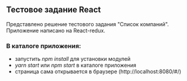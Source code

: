 ## Тестовое задание React

Представлено решение тестового задания "Список компаний". Приложение написано на React-redux. 


### В каталоге приложения:
- запустить *npm install* для установки модулей
- *yarn start* или *npm start* в каталоге приложения
- страница сама открывается в браузере (http://localhost:8080/#/)


